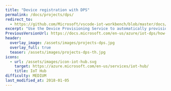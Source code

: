 ```yaml
---
title: "Device registration with DPS"
permalink: /docs/projects/dps/
redirect_to:
  - https://github.com/Microsoft/vscode-iot-workbench/blob/master/docs/iot-devkit/devkit_dps.md 
excerpt: "Use the Device Provisioning Service to automatically provision security enabled devices to IoT hub."
PreviousVersionUrl: https://docs.microsoft.com/en-us/azure/iot-dps/how-to-connect-mxchip-iot-devkit
header:
  overlay_image: /assets/images/projects-dps.jpg
  overlay_full: true
  teaser: /assets/images/projects-dps-th.jpg
icons:
  - url: /assets/images/icon-iot-hub.svg
    target: https://azure.microsoft.com/en-us/services/iot-hub/
    title: IoT Hub
difficulty: MEDIUM
last_modified_at: 2018-01-05
---
```


